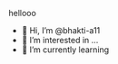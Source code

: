 hellooo 
- 👋 Hi, I’m @bhakti-a11
- 👀 I’m interested in ...
- 🌱 I’m currently learning 

<!---
bhakti-a11/bhakti-a11 is a ✨ special ✨ repository because its `README.md` (this file) appears on your GitHub profile.
You can click the Preview link to take a look at your changes.
--->
